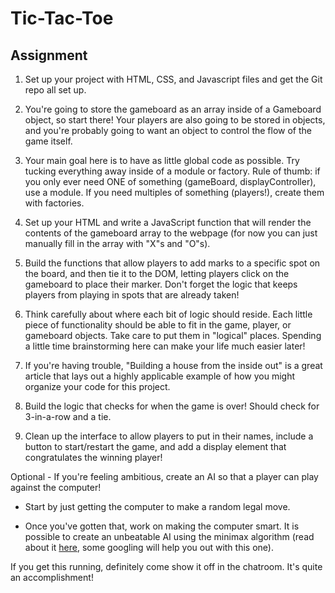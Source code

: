 # Tic-Tac-Toe

## Assignment

1. Set up your project with HTML, CSS, and Javascript files and get the Git repo all set up.

2. You're going to store the gameboard as an array inside of a Gameboard object, so start there! Your players are also going to be stored in objects, and you're probably going to want an object to control the flow of the game itself.

3. Your main goal here is to have as little global code as possible. Try tucking everything away inside of a module or factory. Rule of thumb: if you only ever need ONE of something (gameBoard, displayController), use a module. If you need multiples of something (players!), create them with factories.

4. Set up your HTML and write a JavaScript function that will render the contents of the gameboard array to the webpage (for now you can just manually fill in the array with "X"s and "O"s).

5. Build the functions that allow players to add marks to a specific spot on the board, and then tie it to the DOM, letting players click on the gameboard to place their marker. Don't forget the logic that keeps players from playing in spots that are already taken!

6. Think carefully about where each bit of logic should reside. Each little piece of functionality should be able to fit in the game, player, or gameboard objects. Take care to put them in "logical" places. Spending a little time brainstorming here can make your life much easier later!

7. If you're having trouble, "Building a house from the inside out" is a great article that lays out a highly applicable example of how you might organize your code for this project.

8. Build the logic that checks for when the game is over! Should check for 3-in-a-row and a tie.

9. Clean up the interface to allow players to put in their names, include a button to start/restart the game, and add a display element that congratulates the winning player!    


Optional - If you're feeling ambitious, create an AI so that a player can play against the computer!

- Start by just getting the computer to make a random legal move.

- Once you've gotten that, work on making the computer smart. It is possible to create an unbeatable AI using the minimax algorithm (read about it [here](https://en.wikipedia.org/wiki/Minimax), some googling will help you out with this one).

If you get this running, definitely come show it off in the chatroom. It's quite an accomplishment!